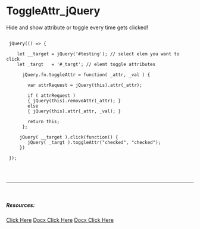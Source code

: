 # ToggleAttr_jQuery
Hide and show attribute or toggle every time gets clicked! 

```JS

 jQuery(() => {
    
	let __target = jQuery('#testing'); // select elem you want to click
	let _targt 	 = '#_targt'; // elemt toggle attributes
	 
	  jQuery.fn.toggleAttr = function( _attr, _val ) {
		
		var attrRequest = jQuery(this).attr(_attr);
		
		if ( attrRequest ) 
		{ jQuery(this).removeAttr(_attr); } 
		else 
		{ jQuery(this).attr(_attr, _val); }
		  
		return this;
	  };
	 
	 jQuery( __target ).click(function() {
        jQuery( _targt ).toggleAttr("checked", "checked");
     })
 
 });
 
```
<br />
<hr />
<br />

<h5>Resources:</h5>
<a href="https://stackoverflow.com/questions/18665031/how-to-toggle-attr-in-jquery">Click Here</a>
<a href="https://api.jquery.com/attr/">Docx Click Here</a>
<a href="https://api.jquery.com/removeAttr/">Docx Click Here</a>

